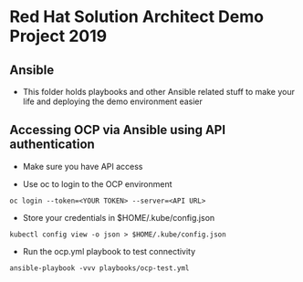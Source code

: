 # Red Hat Solution Architect Demo Project 2019

## Ansible
- This folder holds playbooks and other Ansible related stuff to make your life and deploying the demo environment easier

## Accessing OCP via Ansible using API authentication
- Make sure you have API access

- Use oc to login to the OCP environment

`oc login --token=<YOUR TOKEN> --server=<API URL>`

- Store your credentials in $HOME/.kube/config.json

`kubectl config view -o json > $HOME/.kube/config.json`

- Run the ocp.yml playbook to test connectivity

`ansible-playbook -vvv playbooks/ocp-test.yml`

